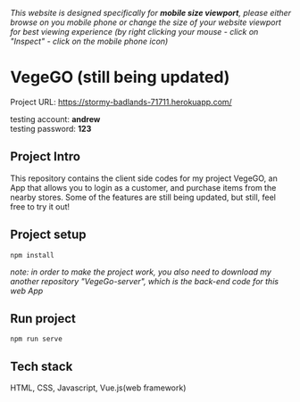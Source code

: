 *This website is designed specifically for **mobile size viewport**, please either browse on you mobile phone or change the size of your website viewport for best viewing experience (by right clicking your mouse - click on "Inspect" - click on the mobile phone icon)*

# VegeGO (still being updated)

Project URL: https://stormy-badlands-71711.herokuapp.com/

testing account: **andrew**\
testing password: **123**

## Project Intro

This repository contains the client side codes for my project VegeGO, an App that allows you to login as a customer, and purchase items from the nearby stores. Some of the features are still being updated, but still, feel free to try it out!

## Project setup
```
npm install
```
*note: in order to make the project work, you also need to download my another repository "VegeGo-server", which is the back-end code for this web App*
## Run project
```
npm run serve
```

## Tech stack
HTML, CSS, Javascript, Vue.js(web framework)
